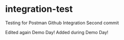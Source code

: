 # integration-test
Testing for Postman Github Integration
Second commit

Edited again
Demo Day!
Added during Demo Day!